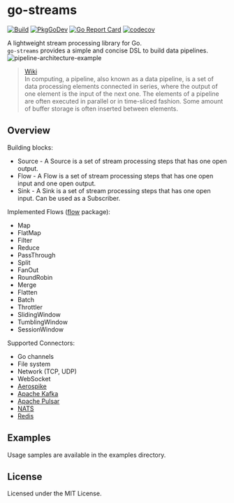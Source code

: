 # go-streams
[![Build](https://github.com/reugn/go-streams/actions/workflows/build.yml/badge.svg)](https://github.com/reugn/go-streams/actions/workflows/build.yml)
[![PkgGoDev](https://pkg.go.dev/badge/github.com/reugn/go-streams)](https://pkg.go.dev/github.com/reugn/go-streams)
[![Go Report Card](https://goreportcard.com/badge/github.com/reugn/go-streams)](https://goreportcard.com/report/github.com/reugn/go-streams)
[![codecov](https://codecov.io/gh/reugn/go-streams/branch/master/graph/badge.svg)](https://codecov.io/gh/reugn/go-streams)

A lightweight stream processing library for Go.  
`go-streams` provides a simple and concise DSL to build data pipelines.
![pipeline-architecture-example](./docs/images/pipeline-architecture-example.png)
> [Wiki](https://en.wikipedia.org/wiki/Pipeline_(computing))  
> In computing, a pipeline, also known as a data pipeline, is a set of data processing elements connected in series, where the output of one element is the input of the next one. The elements of a pipeline are often executed in parallel or in time-sliced fashion. Some amount of buffer storage is often inserted between elements.

## Overview
Building blocks:
* Source - A Source is a set of stream processing steps that has one open output.
* Flow - A Flow is a set of stream processing steps that has one open input and one open output. 
* Sink - A Sink is a set of stream processing steps that has one open input. Can be used as a Subscriber.

Implemented Flows ([flow](https://github.com/reugn/go-streams/tree/master/flow) package):  
* Map
* FlatMap
* Filter
* Reduce
* PassThrough
* Split
* FanOut
* RoundRobin
* Merge
* Flatten
* Batch
* Throttler
* SlidingWindow
* TumblingWindow
* SessionWindow

Supported Connectors:
* Go channels
* File system
* Network (TCP, UDP)
* WebSocket
* [Aerospike](https://www.aerospike.com/)
* [Apache Kafka](https://kafka.apache.org/)
* [Apache Pulsar](https://pulsar.apache.org/)
* [NATS](https://nats.io/)
* [Redis](https://redis.io/)

## Examples
Usage samples are available in the examples directory.

## License
Licensed under the MIT License.
